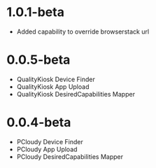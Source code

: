 # 1.0.1-beta
* Added capability to override browserstack url
# 0.0.5-beta
* QualityKiosk Device Finder
* QualityKiosk App Upload
* QualityKiosk DesiredCapabilities Mapper

# 0.0.4-beta
* PCloudy Device Finder
* PCloudy App Upload
* PCloudy DesiredCapabilities Mapper